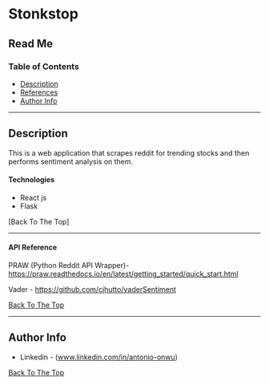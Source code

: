 # Stonkstop
Read Me 
---

### Table of Contents


- [Description](#description)
- [References](#references)
- [Author Info](#author-info)

---

## Description

This is a web application that scrapes reddit for trending stocks and then performs sentiment analysis on them. 
#### Technologies

- React js
- Flask

[Back To The Top] 

---

#### API Reference
PRAW (Python Reddit API Wrapper)- https://praw.readthedocs.io/en/latest/getting_started/quick_start.html

Vader - https://github.com/cjhutto/vaderSentiment

[Back To The Top](#read-me-template)


---

## Author Info

- Linkedin - (www.linkedin.com/in/antonio-onwu)

[Back To The Top](#read-me-template)

